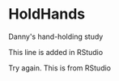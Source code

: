 # HoldHands
Danny's hand-holding study

This line is added in RStudio

Try again. This is from RStudio

